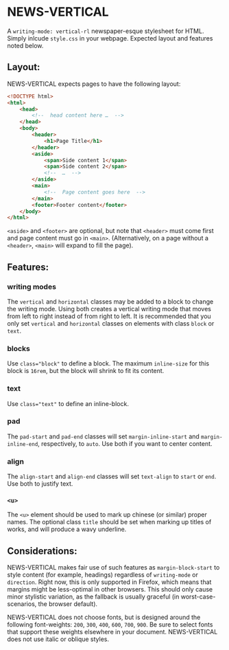 #  NEWS-VERTICAL  #

A `writing-mode: vertical-rl` newspaper-esque stylesheet for HTML.
Simply inlcude `style.css` in your webpage.
Expected layout and features noted below.

##  Layout:  ##

NEWS-VERTICAL expects pages to have the following layout:

```html
<!DOCTYPE html>
<html>
    <head>
        <!--  head content here …  -->
    </head>
    <body>
        <header>
            <h1>Page Title</h1>
        </header>
        <aside>
            <span>Side content 1</span>
            <span>Side content 2</span>
            <!--  …  -->
        </aside>
        <main>
            <!--  Page content goes here  -->
        </main>
        <footer>Footer content</footer>
    </body>
</html>
```

`<aside>` and `<footer>` are optional, but note that `<header>` must come first and page content must go in `<main>`.
(Alternatively, on a page without a `<header>`, `<main>` will expand to fill the page).

##  Features:  ##

###  writing modes  ###

The `vertical` and `horizontal` classes may be added to a block to change the writing mode.
Using both creates a vertical writing mode that moves from left to right instead of from right to left.
It is recommended that you only set `vertical` and `horizontal` classes on elements with class `block` or `text`.

###  blocks  ###

Use `class="block"` to define a block. The maximum `inline-size` for this block is `16rem`, but the block will shrink to fit its content.

###  text  ###

Use `class="text"` to define an inline-block.

###  pad  ###

The `pad-start` and `pad-end` classes will set `margin-inline-start` and `margin-inline-end`, respectively, to `auto`.
Use both if you want to center content.

###  align  ###

The `align-start` and `align-end` classes will set `text-align` to `start` or `end`.
Use both to justify text.

###  `<u>`  ###

The `<u>` element should be used to mark up chinese (or similar) proper names. The optional class `title` should be set when marking up titles of works, and will produce a wavy underline.

##  Considerations:  ##

NEWS-VERTICAL makes fair use of such features as `margin-block-start` to style content (for example, headings) regardless of `writing-mode` or `direction`.
Right now, this is only supported in Firefox, which means that margins might be less-optimal in other browsers.
This should only cause minor stylistic variation, as the fallback is usually graceful (in worst-case-scenarios, the browser default).

NEWS-VERTICAL does not choose fonts, but is designed around the following font-weights: `200`, `300`, `400`, `600`, `700`, `900`.
Be sure to select fonts that support these weights elsewhere in your document.
NEWS-VERTICAL does not use italic or oblique styles.
